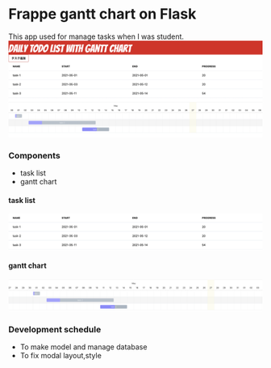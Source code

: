 # Frappe gantt chart on Flask
This app used for manage tasks when I was student.
![all.png](./all.png)

### Components
- task list
- gantt chart

#### task list
![list.png](./list.png)
#### gantt chart
![gantt.png](./gantt.png)

### Development schedule
- To make model and manage database
- To fix modal layout,style